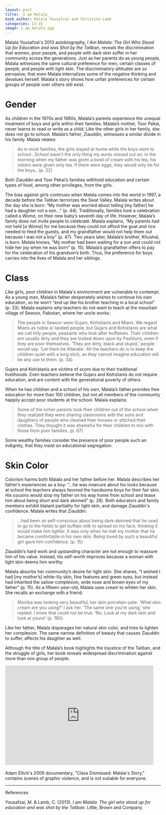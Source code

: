 ```yaml
---
layout: post
title: _I am Malala_
book_author: Malala Yousafzai and Christina Lamb
categories: 13-15
image: i_am_malala.jpg
---
```


Malala Yousafzai's 2013 autobiography, _I Am Malala: The Girl Who Stood Up for Education and was Shot by the Taliban_, reveals the discrimination that women, poor people, and people with dark skin suffer in her community across the generations. Just as her parents do as young people, Malala witnesses the same cultural preference for men, certain classes of people, and people with light skin. The discriminatory attitudes are so pervasive, that even Malala internalizes some of the negative thinking and devalues herself. Malala's story shows how unfair preferences for certain groups of people over others still exist.

# Gender

As children in the 1970s and 1980s, Malala’s parents experience the unequal treatment of boys and girls within their families. Malala’s mother, Toor Pekai, never learns to read or write as a child. Like the other girls in her family, she does not go to school. Malala’s father, Ziauddin, witnesses a similar divide in his family. Malala relates:

> As in most families, the girls stayed at home while the boys went to school...School wasn’t the only thing my aunts missed out on. In the morning when my father was given a bowl of cream with his tea, his sisters were given only tea. If there were eggs, they would only be for the boys…(p. 22)

Both Ziauddin and Toor Pekai’s families withhold education and certain types of food, among other privileges, from the girls.

The bias against girls continues when Malala comes into the world in 1997, a decade before the Taliban terrorizes the Swat Valley. Malala writes about the day she is born: “My mother was worried about telling [my father] he had a daughter not a son...” (p. 44). Traditionally, families host a celebration called a _Woma_, on their new baby’s seventh day of life. However, Malala’s family does not invite people to celebrate. Malala explains, “My parents had not held [a _Woma_] for me because they could not afford the goat and rice needed to feed the guests, and my grandfather would not help them out because I was not a boy” (p. 47). Two years later, Malala’s brother, Khushal, is born. Malala knows, “My mother had been waiting for a son and could not hide her joy when he was born” (p. 15). Malala’s grandfather offers to pay for the celebration of his grandson’s birth. Thus, the preference for boys carries into the lives of Malala and her siblings.

# Class

Like girls, poor children in Malala's environment are vulnerable to contempt. As a young man, Malala’s father desperately wishes to continue his own education, so he won’t  “end up like his brother teaching in a local school” (p. 33). Malala explains why teachers do not want to teach at the mountain village of Sewoor, Pakistan, where her uncle works:

> The people in Sewoor were Gujars, Kohistanis and Mians. We regard Mians as noble or landed people, but Gujars and Kohistanis are what we call hilly people, peasants who look after buffaloes. Their children are usually dirty and they are looked down upon by Pashtuns, even if they are poor themselves. ‘They are dirty, black and stupid,’ people would say. ‘Let them be illiterate.’ All the teachers do is to keep the children quiet with a long stick, as they cannot imagine education will be any use to them. (p. 34)

Gujars and Kohistanis are victims of scorn due to their traditional livelihoods. Even teachers believe the Gujars and Kohistanis do not require education, and are content with the generational poverty of others.

When he has children and a school of his own, Malala’s father provides free education for more than 100 children, but not all members of the community happily accept poor students at the school. Malala explains:

> Some of the richer parents took their children out of the school when they realized they were sharing classrooms with the sons and daughters of people who cleaned their houses or stitched their clothes. They thought it was shameful for their children to mix with those from poor families. (p. 67)

Some wealthy families consider the presence of poor people such an indignity, that they insist on educational segregation.

# Skin Color

Colorism harms both Malala and her father before her. Malala describes her father’s experiences as a boy: “...he was insecure about his looks because at school the teachers always favored the handsome boys for their fair skin. His cousins would stop my father on his way home from school and tease him about being short and dark skinned” (p. 28). Both educators and family members exhibit blatant partiality for light skin, and damage Ziauddin's confidence. Malala writes that Ziauddin:

> ...had been so self-conscious about being dark-skinned that he used to go to the fields to get buffalo milk to spread on his face, thinking it would make him lighter. It was only when he met my mother that he became comfortable in his own skin. Being loved by such a beautiful girl gave him confidence. (p. 15)

Ziauddin’s hard work and upstanding character are not enough to reassure him of his value. Instead, his self-worth improves because a woman with light skin deems him worthy.

Malala absorbs her community’s desire for light skin. She shares, “I wished I had [my mother’s] white-lily skin, fine features and green eyes, but instead had inherited the sallow complexion, wide nose and brown eyes of my father” (p. 15). As a fifteen-year-old, Malala uses cream to whiten her skin. She recalls an exchange with a friend:


> Moniba was looking very beautiful, her skin porcelain-pale. ‘What skin cream are you using?’ I ask her. ‘The same one you’re using,’ she replied. I knew that could not be true. ‘No. Look at my dark skin and look at yours!’ (p. 190)

Like her father, Malala disparages her natural skin color, and tries to lighten her complexion. The same narrow definition of beauty that causes Ziauddin to suffer, affects his daughter as well.

Although the title of Malala’s book highlights the injustice of the Taliban, and the struggle of girls, her book reveals widespread discrimination against more than one group of people.

<div class="resp-container" id="video">
  <iframe class="resp-iframe" title="New York Times Video - Embed Player" width="480" height="321" frameborder="0" scrolling="no" allowfullscreen="true" marginheight="0" marginwidth="0" id="nyt_video_player" src="https://www.nytimes.com/video/players/offsite/index.html?videoId=100000001835296"></iframe>
</div>

<br>
Adam Ellick's 2009 documentary, "Class Dismissed: Malala's Story," contains scenes of graphic violence, and is not suitable for everyone.

---
References

Yousafzai, M. & Lamb, C. (2013). _I am Malala: The girl who stood up for education and was shot by the Taliban._ Little, Brown and Company.
